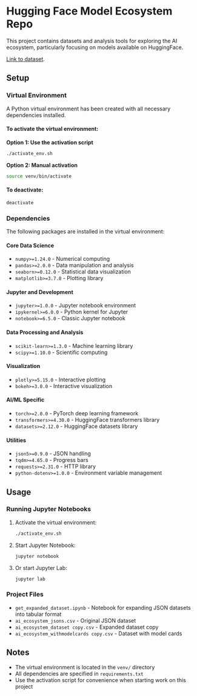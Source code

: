 # Hugging Face Model Ecosystem Repo

This project contains datasets and analysis tools for exploring the AI ecosystem, particularly focusing on models available on HuggingFace.

[Link to dataset](https://huggingface.co/datasets/modelbiome/ai_ecosystem_withmodelcards).

## Setup

### Virtual Environment

A Python virtual environment has been created with all necessary dependencies installed.

#### To activate the virtual environment:

**Option 1: Use the activation script**
```bash
./activate_env.sh
```

**Option 2: Manual activation**
```bash
source venv/bin/activate
```

#### To deactivate:
```bash
deactivate
```

### Dependencies

The following packages are installed in the virtual environment:

#### Core Data Science
- `numpy>=1.24.0` - Numerical computing
- `pandas>=2.0.0` - Data manipulation and analysis
- `seaborn>=0.12.0` - Statistical data visualization
- `matplotlib>=3.7.0` - Plotting library

#### Jupyter and Development
- `jupyter>=1.0.0` - Jupyter notebook environment
- `ipykernel>=6.0.0` - Python kernel for Jupyter
- `notebook>=6.5.0` - Classic Jupyter notebook

#### Data Processing and Analysis
- `scikit-learn>=1.3.0` - Machine learning library
- `scipy>=1.10.0` - Scientific computing

#### Visualization
- `plotly>=5.15.0` - Interactive plotting
- `bokeh>=3.0.0` - Interactive visualization

#### AI/ML Specific
- `torch>=2.0.0` - PyTorch deep learning framework
- `transformers>=4.30.0` - HuggingFace transformers library
- `datasets>=2.12.0` - HuggingFace datasets library

#### Utilities
- `json5>=0.9.0` - JSON handling
- `tqdm>=4.65.0` - Progress bars
- `requests>=2.31.0` - HTTP library
- `python-dotenv>=1.0.0` - Environment variable management

## Usage

### Running Jupyter Notebooks

1. Activate the virtual environment:
   ```bash
   ./activate_env.sh
   ```

2. Start Jupyter Notebook:
   ```bash
   jupyter notebook
   ```

3. Or start Jupyter Lab:
   ```bash
   jupyter lab
   ```

### Project Files

- `get_expanded_dataset.ipynb` - Notebook for expanding JSON datasets into tabular format
- `ai_ecosystem_jsons.csv` - Original JSON dataset
- `ai_ecosystem_dataset copy.csv` - Expanded dataset copy
- `ai_ecosystem_withmodelcards copy.csv` - Dataset with model cards

## Notes

- The virtual environment is located in the `venv/` directory
- All dependencies are specified in `requirements.txt`
- Use the activation script for convenience when starting work on this project 
